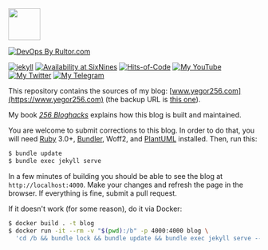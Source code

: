 <img src="https://www.yegor256.com/images/icon.svg" width="64px" height="64px" />

[![DevOps By Rultor.com](https://www.rultor.com/b/yegor256/blog)](https://www.rultor.com/p/yegor256/blog)

[![jekyll](https://github.com/yegor256/blog/actions/workflows/jekyll.yml/badge.svg)](https://github.com/yegor256/blog/actions/workflows/jekyll.yml)
[![Availability at SixNines](https://www.sixnines.io/b/3ba1652f)](https://www.sixnines.io/h/3ba1652f)
[![Hits-of-Code](https://hitsofcode.com/github/yegor256/blog)](https://hitsofcode.com/view/github/yegor256/blog)
[![My YouTube](https://img.shields.io/badge/YouTube-subscribe-active?logo=youtube)](https://www.youtube.com/c/yegor256?sub_confirmation=1)
[![My Twitter](https://img.shields.io/badge/Twitter-follow-active?logo=twitter)](https://twitter.com/intent/follow?screen_name=yegor256)
[![My Telegram](https://img.shields.io/badge/Telegram-subscribe-active?logo=telegram)](https://t.me/yegor256news)

This repository contains the sources of my blog: [www.yegor256.com](https://www.yegor256.com)
(the backup URL is [this one](https://yegor256.github.io/blog)).

My book [_256 Bloghacks_](https://www.yegor256.com/256-bloghacks.html)
explains how this blog is built and maintained.

You are welcome to submit corrections to this blog. In order to do that,
you will need [Ruby](https://www.ruby-lang.org/en/) 3.0+,
[Bundler](https://bundler.io/),
Woff2,
and [PlantUML](http://plantuml.com/) installed.
Then, run this:

```bash
$ bundle update
$ bundle exec jekyll serve
```

In a few minutes of building you should be able to see the blog
at `http://localhost:4000`. Make your changes and refresh the page in the browser.
If everything is fine, submit a pull request.

If it doesn't work (for some reason), do it via Docker:

```bash
$ docker build . -t blog
$ docker run -it --rm -v "$(pwd):/b" -p 4000:4000 blog \
  'cd /b && bundle lock && bundle update && bundle exec jekyll serve --trace --host=0.0.0.0'
```

